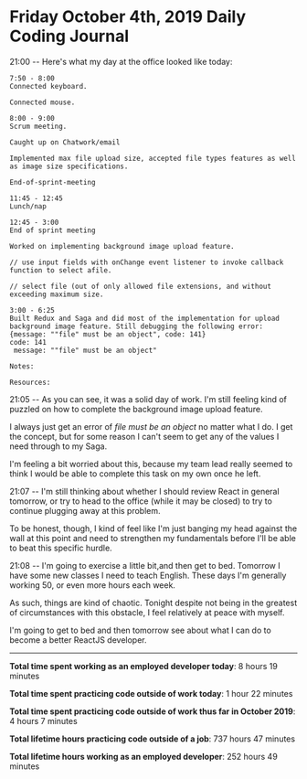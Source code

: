 # Friday October 4th, 2019 Daily Coding Journal

21:00 -- Here's what my day at the office looked like today:
```
7:50 - 8:00
Connected keyboard.

Connected mouse.

8:00 - 9:00
Scrum meeting.

Caught up on Chatwork/email

Implemented max file upload size, accepted file types features as well as image size specifications.

End-of-sprint-meeting

11:45 - 12:45
Lunch/nap

12:45 - 3:00
End of sprint meeting

Worked on implementing background image upload feature.

// use input fields with onChange event listener to invoke callback function to select afile.

// select file (out of only allowed file extensions, and without exceeding maximum size.

3:00 - 6:25
Built Redux and Saga and did most of the implementation for upload background image feature. Still debugging the following error:
{message: ""file" must be an object", code: 141}
code: 141
 message: ""file" must be an object"

Notes:

Resources:
```

21:05 -- As you can see, it was a solid day of work. I'm still feeling kind of puzzled on how to complete the background image upload feature.

I always just get an error of *file must be an object* no matter what I do. I get the concept, but for some reason I can't seem to get any of the values I need through to my Saga.

I'm feeling a bit worried about this, because my team lead really seemed to think I would be able to complete this task on my own once he left.

21:07 -- I'm still thinking about whether I should review React in general tomorrow, or try to head to the office (while it may be closed) to try to continue plugging away at this problem.

To be honest, though, I kind of feel like I'm just banging my head against the wall at this point and need to strengthen my fundamentals before I'll be able to beat this specific hurdle.

21:08 -- I'm going to exercise a little bit,and then get to bed. Tomorrow I have some new classes I need to teach English. These days I'm generally working 50, or even more hours each week.

As such, things are kind of chaotic. Tonight despite not being in the greatest of circumstances with this obstacle, I feel relatively at peace with myself.

I'm going to get to bed and then tomorrow see about what I can do to become a better ReactJS developer.
___
**Total time spent working as an employed developer today**: 8 hours 19 minutes

**Total time spent practicing code outside of work today**: 1 hour 22 minutes

**Total time spent practicing code outside of work thus far in October 2019**: 4 hours 7 minutes

**Total lifetime hours practicing code outside of a job**: 737 hours 47 minutes

**Total lifetime hours working as an employed developer**: 252 hours 49 minutes